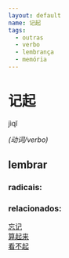 ```yaml
--- 
layout: default
name: 记起 
tags: 
  - outras
  - verbo
  - lembrança
  - memória
--- 
```

# 记起 
jìqǐ  
 
*(动词/verbo)*  
## lembrar 
### radicais: 
### relacionados: 
[忘记](/zhengshidu/hsk1/忘记)  
[算起来](/zhengshidu/outras/算起来)  
[看不起](/zhengshidu/hsk4/看不起)  
